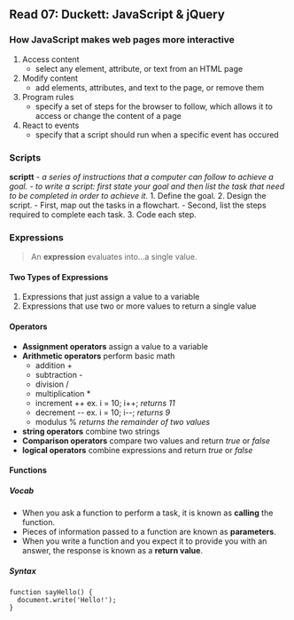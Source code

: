 ## Read 07: Duckett: JavaScript & jQuery

### How JavaScript makes web pages more interactive
1. Access content
    - select any element, attribute, or text from an HTML page
2. Modify content
    - add elements, attributes, and text to the page, or remove them
3. Program rules
    - specify a set of steps for the browser to follow, which allows it to access or change the content of a page
4. React to events
    - specify that a script should run when a specific event has occured
  
### Scripts

**scriptt** - *a series of instructions that a computer can follow to achieve a goal.*
    - *to write a script: first state your goal and then list the task that need to be completed in order to achieve it.*
        1. Define the goal.
        2. Design the script.
           - First, map out the tasks in a flowchart.
           - Second, list the steps required to complete each task.
        3. Code each step.
 
### Expressions

> An **expression** evaluates into...a single value.

#### Two Types of Expressions
1. Expressions that just assign a value to a variable
2. Expressions that use two or more values to return a single value

#### Operators
- **Assignment operators** assign a value to a variable
- **Arithmetic operators** perform basic math
  - addition +
  - subtraction -
  - division /
  - multiplication *
  - increment ++ ex. i = 10; i++; *returns 11*
  - decrement -- ex. i = 10; i--; *returns 9*
  - modulus % *returns the remainder of two values*
- **string operators** combine two strings
- **Comparison operators** compare two values and return *true* or *false*
- **logical operators** combine expressions and return *true* or *false*

#### Functions

##### Vocab
- When you ask a function to perform a task, it is known as **calling** the function.
- Pieces of information passed to a function are known as **parameters**.
- When you write a function and you expect it to provide you with an answer, the response is known as a **return value**.

##### Syntax
    function sayHello() {
      document.write('Hello!');
    }
